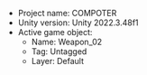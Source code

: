 <!-- UNITY CODE ASSIST INSTRUCTIONS START -->
- Project name: COMPOTER
- Unity version: Unity 2022.3.48f1
- Active game object:
  - Name: Weapon_02
  - Tag: Untagged
  - Layer: Default
<!-- UNITY CODE ASSIST INSTRUCTIONS END -->